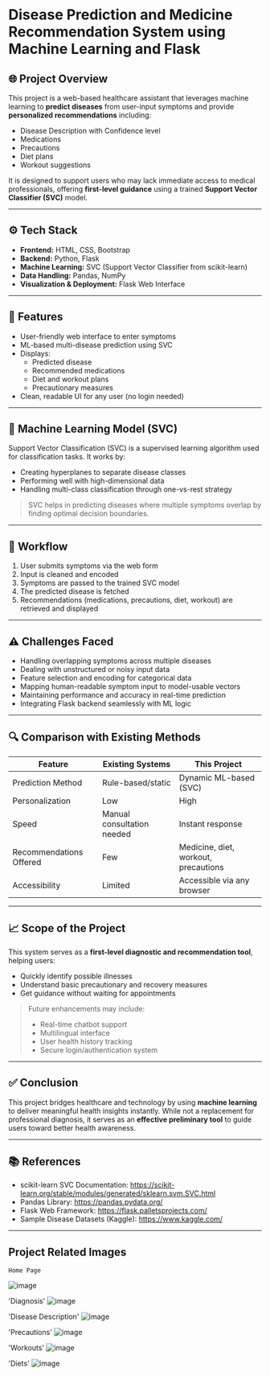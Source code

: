 
# Disease Prediction and Medicine Recommendation System using Machine Learning and Flask

## 🌐 Project Overview

This project is a web-based healthcare assistant that leverages machine learning to **predict diseases** from user-input symptoms and provide **personalized recommendations** including:
- Disease Description with Confidence level
-  Medications
- Precautions
- Diet plans
- Workout suggestions


It is designed to support users who may lack immediate access to medical professionals, offering **first-level guidance** using a trained **Support Vector Classifier (SVC)** model.

---

## ⚙️ Tech Stack

- **Frontend:** HTML, CSS, Bootstrap
- **Backend:** Python, Flask
- **Machine Learning:** SVC (Support Vector Classifier from scikit-learn)
- **Data Handling:** Pandas, NumPy
- **Visualization & Deployment:** Flask Web Interface

---

## 📌 Features

- User-friendly web interface to enter symptoms
- ML-based multi-disease prediction using SVC
- Displays:
  - Predicted disease
  - Recommended medications
  - Diet and workout plans
  - Precautionary measures
- Clean, readable UI for any user (no login needed)

---

## 🧠 Machine Learning Model (SVC)

Support Vector Classification (SVC) is a supervised learning algorithm used for classification tasks. It works by:
- Creating hyperplanes to separate disease classes
- Performing well with high-dimensional data
- Handling multi-class classification through one-vs-rest strategy

> SVC helps in predicting diseases where multiple symptoms overlap by finding optimal decision boundaries.

---

## 🔁 Workflow

1. User submits symptoms via the web form
2. Input is cleaned and encoded
3. Symptoms are passed to the trained SVC model
4. The predicted disease is fetched
5. Recommendations (medications, precautions, diet, workout) are retrieved and displayed

---

## ⚠️ Challenges Faced

- Handling overlapping symptoms across multiple diseases
- Dealing with unstructured or noisy input data
- Feature selection and encoding for categorical data
- Mapping human-readable symptom input to model-usable vectors
- Maintaining performance and accuracy in real-time prediction
- Integrating Flask backend seamlessly with ML logic

---

## 🔍 Comparison with Existing Methods

| Feature                  | Existing Systems           | This Project                           |
|--------------------------|----------------------------|----------------------------------------|
| Prediction Method        | Rule-based/static          | Dynamic ML-based (SVC)                 |
| Personalization          | Low                        | High                                   |
| Speed                    | Manual consultation needed | Instant response                       |
| Recommendations Offered | Few                        | Medicine, diet, workout, precautions   |
| Accessibility            | Limited                    | Accessible via any browser             |

---

## 📈 Scope of the Project

This system serves as a **first-level diagnostic and recommendation tool**, helping users:
- Quickly identify possible illnesses
- Understand basic precautionary and recovery measures
- Get guidance without waiting for appointments

> Future enhancements may include:
> - Real-time chatbot support
> - Multilingual interface
> - User health history tracking
> - Secure login/authentication system

---

## ✅ Conclusion

This project bridges healthcare and technology by using **machine learning** to deliver meaningful health insights instantly. While not a replacement for professional diagnosis, it serves as an **effective preliminary tool** to guide users toward better health awareness.

---

## 📚 References

- scikit-learn SVC Documentation: https://scikit-learn.org/stable/modules/generated/sklearn.svm.SVC.html
- Pandas Library: https://pandas.pydata.org/
- Flask Web Framework: https://flask.palletsprojects.com/
- Sample Disease Datasets (Kaggle): https://www.kaggle.com/

---

 ## Project Related Images
`Home Page`

![image](https://github.com/abhiram-1729/Ecommerce-website-using-Django-and-Javascript/blob/main/vedios/Homepage.png)

'Diagnosis'
![image](https://github.com/abhiram-1729/Ecommerce-website-using-Django-and-Javascript/blob/main/vedios/Homepage.png)

'Disease Description'
![image](https://github.com/abhiram-1729/Ecommerce-website-using-Django-and-Javascript/blob/main/vedios/Homepage.png)

'Precautions'
![image](https://github.com/abhiram-1729/Ecommerce-website-using-Django-and-Javascript/blob/main/vedios/Homepage.png)

'Workouts'
![image](https://github.com/abhiram-1729/Ecommerce-website-using-Django-and-Javascript/blob/main/vedios/Homepage.png)

'Diets'
![image](https://github.com/abhiram-1729/Ecommerce-website-using-Django-and-Javascript/blob/main/vedios/Homepage.png)






